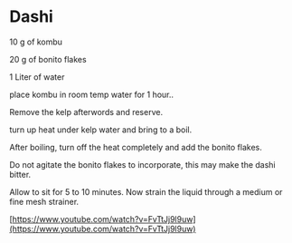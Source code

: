 # Dashi

10 g of kombu

20 g of bonito flakes

1 Liter of water

  
place kombu in room temp water for 1 hour..

Remove the kelp afterwords and reserve.

turn up heat under kelp water and bring to a boil.

After boiling, turn off the heat completely and add the bonito flakes.

Do not agitate the bonito flakes to incorporate, this may make the dashi bitter.

Allow to sit for 5 to 10 minutes. Now strain the liquid through a medium or fine mesh strainer. 
  

[https://www.youtube.com/watch?v=FvTtJj9l9uw](https://www.youtube.com/watch?v=FvTtJj9l9uw)